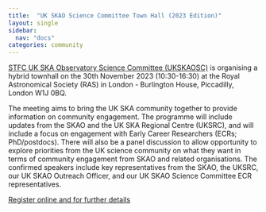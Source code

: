 ```yaml
---
title:  "UK SKAO Science Committee Town Hall (2023 Edition)"
layout: single
sidebar:
  nav: "docs"
categories: community
---
```


[STFC UK SKA Observatory Science Committee (UKSKAOSC)](https://www.ukri.org/who-we-are/stfc/how-we-are-governed/advisory-boards/ukskasc/) is organising a hybrid townhall on the 30th November 2023 (10:30-16:30) at the Royal Astronomical Society (RAS) in London - Burlington House, Piccadilly, London W1J 0BQ.  

The meeting aims to bring the UK SKA community together to provide information on community engagement. The programme will include updates from the SKAO and the UK SKA Regional Centre (UKSRC), and will include a focus on engagement with Early Career Researchers (ECRs; PhD/postdocs).  There will also be a panel discussion to allow opportunity to explore priorities from the UK science community on what they want in terms of community engagement from SKAO and related organisations. The confirmed speakers include key representatives from the SKAO, the UKSRC, our UK SKAO Outreach Officer, and our UK SKAO Science Committee ECR representatives.   

[Register online and for further details](https://www.eventbrite.co.uk/e/uk-skao-science-committee-town-hall-2023-edition-tickets-699050929147?aff=ebdssbdestsearch&_gl=1*14l7w9u*_up*MQ..*_ga*MTkxNDA2NTMzOC4xNjk5ODI0ODI3*_ga_TQVES5V6SH*MTY5OTgyNDgyNi4xLjAuMTY5OTgyNDgyNi4wLjAuMA..)

